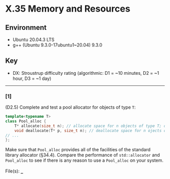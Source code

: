 # X.35 Memory and Resources

## Environment
- Ubuntu 20.04.3 LTS
- g++ (Ubuntu 9.3.0-17ubuntu1~20.04) 9.3.0

## Key
- DX: Stroustrup difficulty rating (algorithmic: D1 = ~10 minutes, D2 = ~1 hour, D3 = ~1 day)

---

### \[1\]
(D2.5) Complete and test a pool allocator for objects of type `T`:
```C++
template<typename T>
class Pool_alloc {
    T* allocate(size_t n); // allocate space for n objects of type T; do not initialize
    void deallocate(T* p, size_t n); // deallocate space for n ojects of type T starting at p
// ...
};
```
Make sure that `Pool_alloc` provides all of the facilities of the standard library allocator (§34.4). Compare the performance of `std::allocator` and `Pool_alloc` to see if there is any reason to use a `Pool_alloc` on your system.\
\
File(s): [`_`](./)
